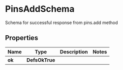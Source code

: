 

# PinsAddSchema

Schema for successful response from pins.add method

## Properties

| Name | Type | Description | Notes |
|------------ | ------------- | ------------- | -------------|
|**ok** | **DefsOkTrue** |  |  |



